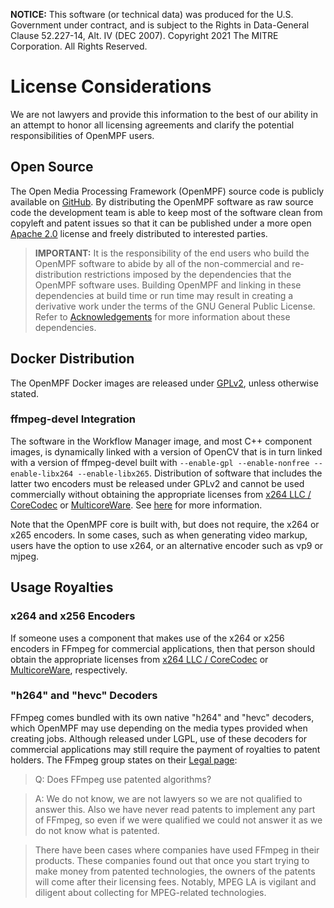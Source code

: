 **NOTICE:** This software (or technical data) was produced for the U.S. Government under contract, and is subject to the
Rights in Data-General Clause 52.227-14, Alt. IV (DEC 2007). Copyright 2021 The MITRE Corporation. All Rights Reserved.


License Considerations
=====================
We are not lawyers and provide this information to the best of our ability in an attempt to honor all licensing
agreements and clarify the potential responsibilities of OpenMPF users.


Open Source
--------------------------------
The Open Media Processing Framework (OpenMPF) source code is publicly available on [GitHub](https://github.com/openmpf).
By distributing the OpenMPF software as raw source code the development team is able to keep most of the software clean
from copyleft and patent issues so that it can be published under a more open
[Apache 2.0](https://www.apache.org/licenses/LICENSE-2.0) license and freely distributed to interested parties.

> **IMPORTANT:** It is the responsibility of the end users who build the OpenMPF software to abide by all of the
> non-commercial and re-distribution restrictions imposed by the dependencies that the OpenMPF software uses. Building
> OpenMPF and linking in these dependencies at build time or run time may result in creating a derivative work under the
> terms of the GNU General Public License. Refer to [Acknowledgements](Acknowledgements/index.html) for more information
> about these dependencies.
> 

Docker Distribution
--------------------------------
The OpenMPF Docker images are released under [GPLv2](https://www.gnu.org/licenses/old-licenses/gpl-2.0.html), unless
otherwise stated.


### ffmpeg-devel Integration ###
The software in the Workflow Manager image, and most C++ component images, is dynamically linked with a version of
OpenCV that is in turn linked with a version of ffmpeg-devel built with
`--enable-gpl --enable-nonfree --enable-libx264 --enable-libx265`.
Distribution of software that includes the latter two encoders must be released under GPLv2 and
cannot be used commercially without obtaining the appropriate licenses from [x264 LLC / CoreCodec](https://x264.org/) or
[MulticoreWare](https://x265.org/). See [here](http://x265.org/x265-licensing-faq/) for more information.

Note that the OpenMPF core is built with, but does not require, the x264 or x265 encoders. In some cases, such as when
generating video markup, users have the option to use x264, or an alternative encoder such as vp9 or mjpeg.


Usage Royalties
------------------------
### x264 and x256 Encoders ###
If someone uses a component that makes use of the x264 or x256 encoders in FFmpeg for commercial applications, then that
person should obtain the appropriate licenses from [x264 LLC / CoreCodec](https://x264.org/) or
[MulticoreWare](http://x265.org/), respectively.

### "h264" and "hevc" Decoders ###
FFmpeg comes bundled with its own native "h264" and "hevc" decoders, which OpenMPF may use depending on the media types
provided when creating jobs. Although released under LGPL, use of these decoders for commercial applications may still
require the payment of royalties to patent holders. The FFmpeg group states on their [Legal
page](http://www.ffmpeg.org/legal.html):

> Q: Does FFmpeg use patented algorithms?

> A: We do not know, we are not lawyers so we are not qualified to answer this. Also we have never read patents to
> implement any part of FFmpeg, so even if we were qualified we could not answer it as we do not know what is patented.

> There have been cases where companies have used FFmpeg in their products. These companies found out that once you
> start trying to make money from patented technologies, the owners of the patents will come after their licensing fees.
> Notably, MPEG LA is vigilant and diligent about collecting for MPEG-related technologies.
